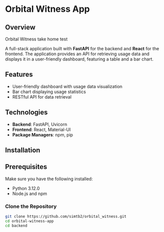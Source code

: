 # Orbital Witness App

## Overview
Orbital Witness take home test

A full-stack application built with **FastAPI** for the backend and **React** for the frontend. The application provides an API for retrieving usage data and displays it in a user-friendly dashboard, featuring a table and a bar chart.

## Features

- User-friendly dashboard with usage data visualization
- Bar chart displaying usage statistics
- RESTful API for data retrieval

## Technologies

- **Backend**: FastAPI, Uvicorn
- **Frontend**: React, Material-UI
- **Package Managers**: npm, pip

## Installation

## Prerequisites

Make sure you have the following installed:

- Python 3.12.0
- Node.js and npm

### Clone the Repository

```bash
git clone https://github.com/simtb2/orbital_witness.git
cd orbital-witness-app
cd backend
